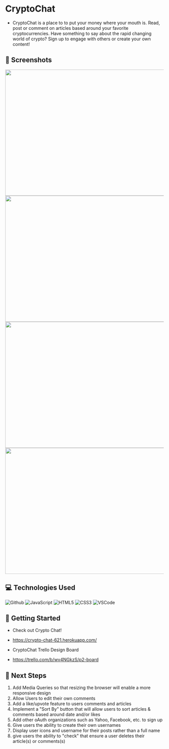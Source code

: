 # CryptoChat

* CryptoChat is a place to to put your money where your mouth is. Read, post or comment on  articles based around your favorite cryptocurrencies. Have something to say about the rapid changing world of crypto? Sign up to engage with others or create your own content!



## :camera_flash: Screenshots


<img src="https://i.imgur.com/YRSqq8v.png"   width="600px" height="400px"/>

<img src="https://i.imgur.com/kOPwp91.png"   width="600px" height="400px"/>

<img src="https://i.imgur.com/hWmKq2p.png"   width="600px" height="400px"/>

<img src="https://i.imgur.com/UNDWjLQ.png"   width="600px" height="400px"/>

## :computer: Technologies Used

![Github](https://img.shields.io/badge/-GitHub-333?style=flat&logo=github)
![JavaScript](https://img.shields.io/badge/-JavaScript-333?style=flat&logo=javascript) 
![HTML5](https://img.shields.io/badge/-HTML5-333?style=flat&logo=html5)
![CSS3](https://img.shields.io/badge/-CSS-333?style=flat&logo=css3)
![VSCode](https://img.shields.io/badge/-VS_Code-333?style=flat&logo=visualstudio)


## :diamond_shape_with_a_dot_inside: Getting Started

* Check out Crypto Chat!
* https://crypto-chat-621.herokuapp.com/

* CryptoChat Trello Design Board
* https://trello.com/b/wv4NGkzS/p2-board

## :seedling: Next Steps

1. Add Media Queries so that resizing the browser will enable a more responsive design 
2. Allow Users to edit their own comments
3. Add a like/upvote feature to users comments and articles
4. Implement a "Sort By" button that will allow users to sort articles & comments based around date and/or likes
5. Add other oAuth organizations such as Yahoo, Facebook, etc. to sign up
6. Give users the ability to create their own usernames
7. Display user icons and username for their posts rather than a full name
8. give users the ability to "check" that ensure a user deletes their article(s) or comments(s)
